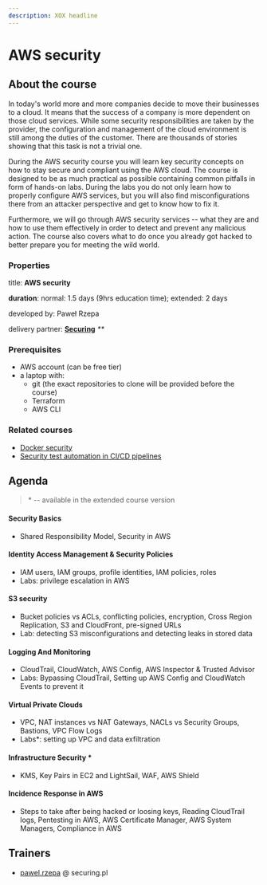 ```yaml
---
description: XOX headline
---
```


# AWS security

## About the course

In today's world more and more companies decide to move their businesses to a cloud. It means that the success of a company is more dependent on those cloud services. While some security responsibilities are taken by the provider, the configuration and management of the cloud environment is still among the duties of the customer. There are thousands of stories showing that this task is not a trivial one.

During the AWS security course you will learn key security concepts on how to stay secure and compliant using the AWS cloud. The course is designed to be as much practical as possible containing common pitfalls in form of hands-on labs. During the labs you do not only learn how to properly configure AWS services, but you will also find misconfigurations there from an attacker perspective and get to know how to fix it.

Furthermore, we will go through AWS security services -- what they are and how to use them effectively in order to detect and prevent any malicious action. The course also covers what to do once you already got hacked to better prepare you for meeting the wild world.

### Properties

title: **AWS security**

**duration**: normal: 1.5 days \(9hrs education time\); extended: 2 days

developed by: Paweł Rzepa

delivery partner: [**Securing**](https://www.securing.pl/en/index.html) _\*\*_

### Prerequisites

* AWS account \(can be free tier\)
* a laptop with: 
  * git \(the exact repositories to clone will be provided before the course\)
  * Terraform
  * AWS CLI

### Related courses

* [Docker security](docker.md)
* [Security test automation in CI/CD pipelines](../testx/cicd.md)

## Agenda

> \* -- available in the extended course version

#### Security Basics

* Shared Responsibility Model, Security in AWS 

#### Identity Access Management & Security Policies

* IAM users, IAM groups, profile identities, IAM policies, roles
* Labs: privilege escalation in AWS

#### S3 security

* Bucket policies vs ACLs, conflicting policies, encryption, Cross Region Replication, S3 and CloudFront, pre-signed URLs
* Lab: detecting S3 misconfigurations and detecting leaks in stored data

#### Logging And Monitoring

* CloudTrail, CloudWatch, AWS Config, AWS Inspector & Trusted Advisor
* Labs: Bypassing CloudTrail, Setting up AWS Config and CloudWatch Events to prevent it

#### Virtual Private Clouds

* VPC, NAT instances vs NAT Gateways, NACLs vs Security Groups, Bastions, VPC Flow Logs
* Labs\*: setting up VPC and data exfiltration

#### Infrastructure Security \*

* KMS, Key Pairs in EC2 and LightSail, WAF, AWS Shield

#### Incidence Response in AWS

* Steps to take after being hacked or loosing keys, Reading CloudTrail logs, Pentesting in AWS, AWS Certificate Manager, AWS System Managers, Compliance in AWS

## Trainers

* [pawel.rzepa](https://www.youtube.com/watch?v=MkRYM4HF1h8) @ securing.pl

